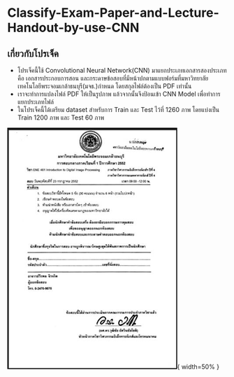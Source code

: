 # Classify-Exam-Paper-and-Lecture-Handout-by-use-CNN

## เกี่ยวกับโปรเจ็ค

- โปรเจ็คนี้ใช้ Convolutional Neural Network(CNN) มาแยกประเภทเอกสารสองประเภทคือ เอกสารประกอบการสอน และกระดาษข้อสอบที่มีหน้าปกตามแบบฟอร์มที่มหาวิทยาลัยเทคโนโลยีพระจอมเกล้าธนบุรี(มจธ.)กำหนด  โดยสกุลไฟล์ต้องเป็น PDF เท่านั้น
- เราจะทำการแปลงไฟล์ PDF ให้เป็นรูปภาพ แล้วจากนั้นจึงป้อนเข้า CNN Model เพื่อทำการแยกประเภทไฟล์
- ในโปรเจ็คนี้ได้เตรียม dataset สำหรับการ Train และ Test ไว้ที่ 1260 ภาพ โดยแบ่งเป็น Train 1200 ภาพ และ Test 60 ภาพ

![](Readme_image/example_exam(1).jpg){ width=50% }
